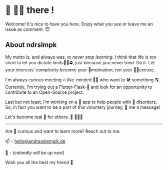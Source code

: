 # 👋 🙋‍♂️ there !

Welcome! It's nice to have you here. Enjoy what you see or leave me an issue as comment. 😇 

## About ndrslmpk
My motto is, and always was, to _never stop learning_. I think that life is too short to let you dictate limits🚧🛑⛔, just because you never tried. Do it. Let your interests' complexity become your 🚀motivation, not your 🙉🙇‍excuse .

I'm always curious meeting 🔥 like-minded 🧑‍🚀 who want to 🛠️ something 🌎. Currently, I'm trying out a Flutter-Flask-🥪 and look for an opportunity to contribute to an Open-Source project. 

Last but not least, I’m working on a 📱 app to help people with 🧠 disorders. So, in fact you want to be a part of this voluntary journey, 🔫 me a message! 

Let's become real 🦸 for others. 🫶 🧑‍🤝‍🧑

---

Are 🫵 curious and want to learn more? Reach out to me. 

📫 - [hello@andreaslempik.de](mailto:hello@andreaslempik.de)

📅 - _(calendly will be up next)_


Wish you all the best my friend 🫡
